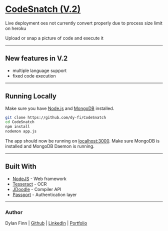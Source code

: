 # [CodeSnatch (V.2)](https://codesnatch.herokuapp.com/)
Live deployment oes not currently convert properly due to process size limit on heroku

Upload or snap a picture of code and execute it

-----

## New features in V.2
* multiple language support
* fixed code execution
-----

## Running Locally
Make sure you have [Node.js](http://nodejs.org/) and [MongoDB](https://www.mongodb.com/) installed.

```sh
git clone https://github.com/dy-fi/CodeSnatch
cd CodeSnatch
npm install
nodemon app.js
```
The app should now be running on [localhost:3000](http://localhost:3000/). Make sure MongoDB is installed and MongoDB Daemon is running.

---

## Built With
* [NodeJS](https://nodejs.org/en/) - Web framework
* [Tesseract](http://tesseract.projectnaptha.com/) - OCR
* [JDoodle](https://www.jdoodle.com/compiler-api/) - Compiler API
* [Passport](http://www.passportjs.org/) - Authentication layer

---

### Author
Dylan Finn | [Github](github.com/dy-fi) | [LinkedIn](https://www.linkedin.com/in/dylan-finn-a36b9614b/) | [Portfolio](https://www.makeschool.com/portfolio/Dylan-Finn)
